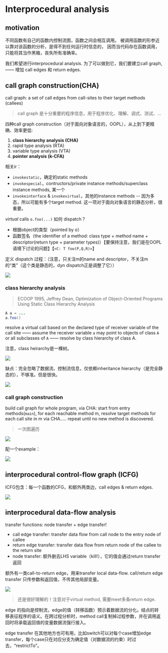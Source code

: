 # Interprocedural analysis

## motivation

不同函数有自己的函数内控制流图，函数之间会相互调用。
被调用函数的形参近以靠对该函数的分析，是得不到任何运行时信息的，
因而当代码存在函数调用，只能将其当作黑箱，丧失所有准确率。

我们希望进行interprocedural analysis. 为了可以做到它，我们要建立call graph,
—— 增加 call edges 和 return edges.

## call graph construction(CHA)

call graph: a set of call edges from call-sites to their target methods (callees)

> call graph 是十分重要的程序信息，用于程序优化、理解、调式、测试、...

四种call graph construction（对于面向对象语言的，OOPL），从上到下更精确、效率更低:
1. **class hierarchy analysis (CHA)**
2. rapid type analysis (RTA)
3. variable type analysis (VTA)
4. **pointer analysis (k-CFA)**

相关ir：
* `invokestatic`，确定的static methods
* `invokespecial`，contructors/private instance methods/superclass instance methods, 某一个
* `invokeinterface` & `invokevirtual`，其他的instance methods -- 因为多态，所以可能有多个target method. 这一项对于面向对象语言的静态分析，很重要。

*virtual* calls `o.foo(...)` 如何 dispatch？
* 根据object的类型（pointed by o）
* 函数签名（the identifier of a method: class type + method name + descriptor(return type + parameter types)）【要保持注意，我们是在OOPL语境下讨论的问题】【`<C: T foo(P,Q,R)>`】

定义 dispatch 过程：（注意，只关注m的name and descriptor，不关注m的“类”（这个类是静态的，dyn dispatch正是调整了它））

![](./pics/05-01.png)

### class hierarchy analysis

> ECOOP 1995, Jeffrey Dean, Optimization of Object-Oriented Programs Using Static Class Hierarchy Analysis

```java
A a = ...
a.foo()
```

resolve a virtual call based on the declared type of receiver variable of the call site —— assume the receiver variable `a` may point to objects of class `A` or all subclasses of `A` —— resolve by class hierarchy of class A.

注意，class heirarchy是一棵树。

![](./pics/05-02.png)

缺点：完全忽略了数据流、控制流信息，仅依赖inheritance hierarchy（是完全静态的），不够准。但是很快。

![](./pics/05-03.png)

### call graph construction

build call graph for whole program, via CHA: 
start from entry methods(`main`), 
for each reachable method m, resolve target methods for each call site in m via CHA..... 
repeat until no new method is discovered.

> 一次图遍历

![](./pics/05-04.png)

配一个example：

![](./pics/05-05.png)

## interprocedural control-flow graph (ICFG)

ICFG包含：每一个函数的CFG，和额外两类边，call edges & return edges.

![](./pics/05-06.png)

## interprocedural data-flow analysis

transfer functions: node transfer + edge transfer!

* call edge transfer: transfer data flow from call node to the entry node of callee
* return edge transfer: transfer data flow from return node of the callee to the return site
* node transfer: 额外删去LHS variable（kill!），它的值会通过return transfer返回

额外有一类call-to-return edge，用来transfer local data-flow. call/return edge transfer 只传参数和返回值，不传其他局部变量。

![](pics/05-07.png)

> 还是很好理解的！注意对于virtual method, 需要meet多条return edge.

edge 的指向是控制流，edge的值（转移函数）预示着数据流的分化。结点的转移表征程序的语义。在跨过程分析时，method call复制掉过程参数，并在调用返回时将承载返回值的变量数据流强行接入。

edge transfer 在其他地方也可有用，比如switch可以对每个case增加edge transfer，每个case只在对应分支为确定值（对数据流的约束）时过去，“restrictTo”。